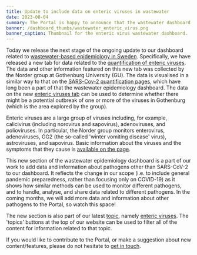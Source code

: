 ```yaml
---
title: Update to include data on enteric viruses in wastewater
date: 2023-08-04
summary: The Portal is happy to announce that the wastewater dashboard now includes data on the quantification of enteric viruses from the Norder group at Gothenburg University (GU).
banner: /dashboard_thumbs/wastewater_enteric_virus.png
banner_caption: Thumbnail for the enteric virus wastewater dashboard.
---
```


Today we release the next stage of the ongoing update to our dashboard related to [wastewater-based epidemiology in Sweden](/dashboards/wastewater/introduction/). Specifically, we have released a new tab for data related to the [quantification of enteric viruses](/dashboards/wastewater/enteric_quantification/). The data and other information featured on this new tab was collected by the Norder group at Gothenburg University (GU). The data is visualised in a similar way to that on the [SARS-Cov-2 quantification pages](/dashboards/wastewater/covid_quantification/), which have long been a part of that the wastewater epidemiology dashboard. The data on the new [enteric viruses tab](/dashboards/wastewater/enteric_quantification/) can be used to determine whether there might be a potential outbreak of one or more of the viruses in Gothenburg (which is the area explored by the group).

Enteric viruses are a large group of viruses including, for example, calicivirus (including norovirus and sapovirus), adenoviruses, and polioviruses. In particular, the Norder group monitors enterovirus, adenoviruses, GG2 (the so-called 'winter vomiting disease' virus), astroviruses, and sapovirus. Basic information about the viruses and the symptoms that they cause is [available on the page](/dashboards/wastewater/enteric_quantification/#basic-virus-information).

This new section of the wastewater epidemiology dashboard is a part of our work to add data and information about pathogens other than SARS-CoV-2 to our dashboard. It reflects the change in our scope (i.e. to include general pandemic preparedness, rather than focusing only on COVID-19) as it shows how similar methods can be used to monitor different pathogens, and to handle, analyse, and share data related to different pathogens. In the coming months, we will add more data and information about other pathogens to the Portal, so watch this space!

The new section is also part of our latest [topic](/topics/), namely [enteric viruses](/topics/enteric-virus/). The 'topics' buttons at the top of our website can be used to filter all of the content for information related to that topic.

If you would like to contribute to the Portal, or make a suggestion about new content/features, please do not hesitate to [get in touch](/contact/).
